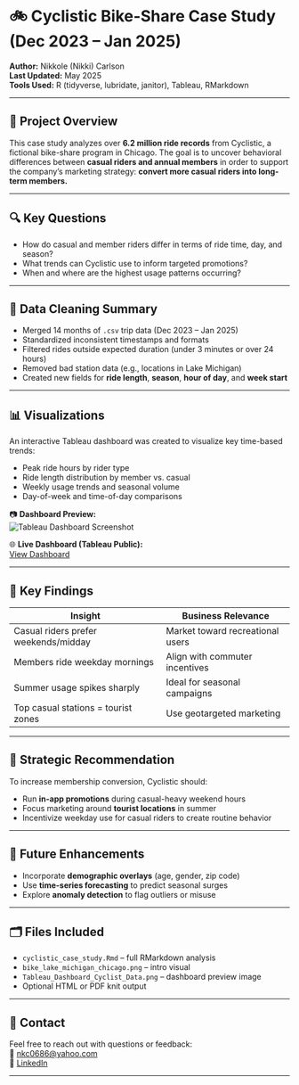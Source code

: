 # 🚲 Cyclistic Bike-Share Case Study (Dec 2023 – Jan 2025)

**Author:** Nikkole (Nikki) Carlson  
**Last Updated:** May 2025  
**Tools Used:** R (tidyverse, lubridate, janitor), Tableau, RMarkdown

---

## 📌 Project Overview

This case study analyzes over **6.2 million ride records** from Cyclistic, a fictional bike-share program in Chicago. The goal is to uncover behavioral differences between **casual riders and annual members** in order to support the company’s marketing strategy: **convert more casual riders into long-term members.**

---

## 🔍 Key Questions

- How do casual and member riders differ in terms of ride time, day, and season?
- What trends can Cyclistic use to inform targeted promotions?
- When and where are the highest usage patterns occurring?

---

## 🧹 Data Cleaning Summary

- Merged 14 months of `.csv` trip data (Dec 2023 – Jan 2025)
- Standardized inconsistent timestamps and formats
- Filtered rides outside expected duration (under 3 minutes or over 24 hours)
- Removed bad station data (e.g., locations in Lake Michigan)
- Created new fields for **ride length**, **season**, **hour of day**, and **week start**

---

## 📊 Visualizations

An interactive Tableau dashboard was created to visualize key time-based trends:

- Peak ride hours by rider type
- Ride length distribution by member vs. casual
- Weekly usage trends and seasonal volume
- Day-of-week and time-of-day comparisons

📷 **Dashboard Preview:**  
![Tableau Dashboard Screenshot](Tableau_Dashboard_Cyclist_Data.png)

🌐 **Live Dashboard (Tableau Public):**  
[View Dashboard](https://public.tableau.com/app/profile/nikki.carlson2355/viz/CyclisticUsageInsights/CyclisticUserBehaviorAnalysis2024)

---

## 🧠 Key Findings

| Insight                             | Business Relevance              |
|-------------------------------------|----------------------------------|
| Casual riders prefer weekends/midday | Market toward recreational users |
| Members ride weekday mornings        | Align with commuter incentives   |
| Summer usage spikes sharply          | Ideal for seasonal campaigns     |
| Top casual stations = tourist zones  | Use geotargeted marketing        |

---

## 🧭 Strategic Recommendation

To increase membership conversion, Cyclistic should:
- Run **in-app promotions** during casual-heavy weekend hours
- Focus marketing around **tourist locations** in summer
- Incentivize weekday use for casual riders to create routine behavior

---

## 🔮 Future Enhancements

- Incorporate **demographic overlays** (age, gender, zip code)
- Use **time-series forecasting** to predict seasonal surges
- Explore **anomaly detection** to flag outliers or misuse

---

## 🗂️ Files Included

- `cyclistic_case_study.Rmd` – full RMarkdown analysis
- `bike_lake_michigan_chicago.png` – intro visual
- `Tableau_Dashboard_Cyclist_Data.png` – dashboard preview image
- Optional HTML or PDF knit output

---

## 👋 Contact

Feel free to reach out with questions or feedback:  
📧 nkc0686@yahoo.com  
🔗 [LinkedIn](https://www.linkedin.com/in/nikkicarlson)

---


